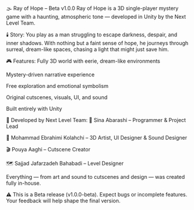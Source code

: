🌫️ Ray of Hope – Beta v1.0.0
Ray of Hope is a 3D single-player mystery game with a haunting, atmospheric tone — developed in Unity by the Next Level Team.

🕯️ Story:
You play as a man struggling to escape darkness, despair, and inner shadows. With nothing but a faint sense of hope, he journeys through surreal, dream-like spaces, chasing a light that might just save him.

🎮 Features:
Fully 3D world with eerie, dream-like environments

Mystery-driven narrative experience

Free exploration and emotional symbolism

Original cutscenes, visuals, UI, and sound

Built entirely with Unity

👥 Developed by Next Level Team:
🧠 Sina Abarashi – Programmer & Project Lead

🎨 Mohammad Ebrahimi Kolahchi – 3D Artist, UI Designer & Sound Designer

🎬 Pouya Aaghi – Cutscene Creator

🗺️ Sajjad Jafarzadeh Bahabadi – Level Designer

Everything — from art and sound to cutscenes and design — was created fully in-house.

⚠️ This is a Beta release (v1.0.0-beta). Expect bugs or incomplete features.
Your feedback will help shape the final version.

